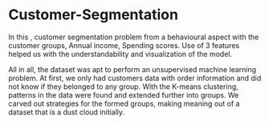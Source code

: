 # Customer-Segmentation
In this , customer segmentation problem from a behavioural aspect with the customer groups, Annual income, Spending scores. Use of 3 features helped us with the understandability and visualization of the model.

All in all, the dataset was apt to perform an unsupervised machine learning problem. At first, we only had customers data with order information and did not know if they belonged to any group. With the K-means clustering, patterns in the data were found and extended further into groups. We carved out strategies for the formed groups, making meaning out of a dataset that is a dust cloud initially.
